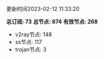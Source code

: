 更新时间2023-02-12 11:33:20

**总订阅: 73**
**总节点: 874**
**有效节点: 268**
- v2ray节点: 148
- ss节点: 117
- trojan节点: 3
